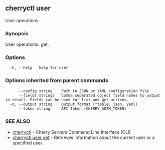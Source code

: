 ## cherryctl user

User operations.

### Synopsis

User operations: get.

### Options

```
  -h, --help   help for user
```

### Options inherited from parent commands

```
      --config string    Path to JSON or YAML configuration file
      --fields strings   Comma separated object field names to output in result. Fields can be used for list and get actions.
  -o, --output string    Output format (*table, json, yaml)
      --token string     API Token (CHERRY_AUTH_TOKEN)
```

### SEE ALSO

* [cherryctl](cherryctl.md)	 - Cherry Servers Command Line Interface (CLI)
* [cherryctl user get](cherryctl_user_get.md)	 - Retrieves information about the current user or a specified user.

